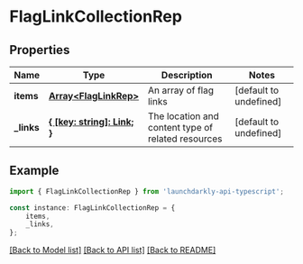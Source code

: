 # FlagLinkCollectionRep


## Properties

Name | Type | Description | Notes
------------ | ------------- | ------------- | -------------
**items** | [**Array&lt;FlagLinkRep&gt;**](FlagLinkRep.md) | An array of flag links | [default to undefined]
**_links** | [**{ [key: string]: Link; }**](Link.md) | The location and content type of related resources | [default to undefined]

## Example

```typescript
import { FlagLinkCollectionRep } from 'launchdarkly-api-typescript';

const instance: FlagLinkCollectionRep = {
    items,
    _links,
};
```

[[Back to Model list]](../README.md#documentation-for-models) [[Back to API list]](../README.md#documentation-for-api-endpoints) [[Back to README]](../README.md)
